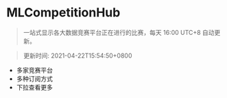 # MLCompetitionHub

> 一站式显示各大数据竞赛平台正在进行的比赛，每天 16:00 UTC+8 自动更新。
  
> 更新时间: 2021-04-22T15:54:50+0800 

* 多家竞赛平台
* 多种订阅方式
* 下拉查看更多